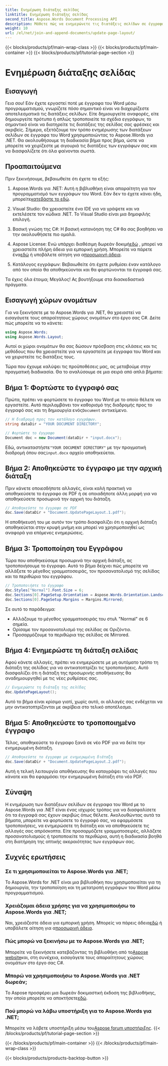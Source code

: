 ```yaml
---
title: Ενημέρωση διάταξης σελίδας
linktitle: Ενημέρωση διάταξης σελίδας
second_title: Aspose.Words Document Processing API
description: Μάθετε πώς να ενημερώνετε τις διατάξεις σελίδων σε έγγραφα του Word χρησιμοποιώντας το Aspose.Words για .NET με αυτόν τον αναλυτικό οδηγό βήμα προς βήμα. Ιδανικό για μικροαλλαγές σχεδίων εγγράφων.
weight: 10
url: /el/net/join-and-append-documents/update-page-layout/
---
```


{{< blocks/products/pf/main-wrap-class >}}
{{< blocks/products/pf/main-container >}}
{{< blocks/products/pf/tutorial-page-section >}}

# Ενημέρωση διάταξης σελίδας

## Εισαγωγή

Γεια σου! Εάν έχετε εργαστεί ποτέ με έγγραφα του Word μέσω προγραμματισμού, γνωρίζετε πόσο σημαντικό είναι να διαχειρίζεστε αποτελεσματικά τις διατάξεις σελίδων. Είτε δημιουργείτε αναφορές, είτε δημιουργείτε πρότυπα ή απλώς τροποποιείτε τα σχέδια εγγράφων, το σημαντικό είναι να διατηρείτε τις διατάξεις της σελίδας σας φρέσκες και ακριβείς. Σήμερα, εξετάζουμε τον τρόπο ενημέρωσης των διατάξεων σελίδων σε έγγραφα του Word χρησιμοποιώντας το Aspose.Words για .NET. Θα ακολουθήσουμε τη διαδικασία βήμα προς βήμα, ώστε να μπορείτε να χειρίζεστε με σιγουριά τις διατάξεις των εγγράφων σας και να διασφαλίζετε ότι όλα φαίνονται σωστά.

## Προαπαιτούμενα

Πριν ξεκινήσουμε, βεβαιωθείτε ότι έχετε τα εξής:

1.  Aspose.Words για .NET: Αυτή η βιβλιοθήκη είναι απαραίτητη για τον προγραμματισμό των εγγράφων του Word. Εάν δεν το έχετε κάνει ήδη, μπορείτε[κατεβάστε το εδώ](https://releases.aspose.com/words/net/).
   
2. Visual Studio: Θα χρειαστείτε ένα IDE για να γράψετε και να εκτελέσετε τον κώδικα .NET. Το Visual Studio είναι μια δημοφιλής επιλογή.

3. Βασική γνώση της C#: Η βασική κατανόηση της C# θα σας βοηθήσει να την ακολουθήσετε πιο ομαλά.

4.  Aspose License: Ενώ υπάρχει διαθέσιμη δωρεάν δοκιμή[εδώ](https://releases.aspose.com/) , μπορεί να χρειαστείτε πλήρη άδεια για εμπορική χρήση. Μπορείτε να πάρετε ένα[εδώ](https://purchase.aspose.com/buy) ή υποβάλετε αίτηση για α[προσωρινή άδεια](https://purchase.aspose.com/temporary-license/).

5. Κατάλογος εγγράφων: Βεβαιωθείτε ότι έχετε ρυθμίσει έναν κατάλογο από τον οποίο θα αποθηκεύονται και θα φορτώνονται τα έγγραφά σας.

Τα έχεις όλα έτοιμα; Μεγάλος! Ας βουτήξουμε στα διασκεδαστικά πράγματα.

## Εισαγωγή χώρων ονομάτων

Για να ξεκινήσετε με το Aspose.Words για .NET, θα χρειαστεί να εισαγάγετε τους απαραίτητους χώρους ονομάτων στο έργο σας C#. Δείτε πώς μπορείτε να το κάνετε:

```csharp
using Aspose.Words;
using Aspose.Words.Layout;
```

Αυτοί οι χώροι ονομάτων θα σας δώσουν πρόσβαση στις κλάσεις και τις μεθόδους που θα χρειαστείτε για να εργαστείτε με έγγραφα του Word και να χειριστείτε τις διατάξεις τους.

Τώρα που έχουμε καλύψει τις προϋποθέσεις μας, ας μεταβούμε στην πραγματική διαδικασία. Θα το αναλύσουμε σε μια σειρά από απλά βήματα:

## Βήμα 1: Φορτώστε το έγγραφό σας

Πρώτα, πρέπει να φορτώσετε το έγγραφο του Word με το οποίο θέλετε να εργαστείτε. Αυτό περιλαμβάνει τον καθορισμό της διαδρομής προς το έγγραφό σας και τη δημιουργία ενός`Document` αντικείμενο.

```csharp
// Η διαδρομή προς τον κατάλογο εγγράφων.
string dataDir = "YOUR DOCUMENT DIRECTORY";

// Φορτώστε το έγγραφο
Document doc = new Document(dataDir + "input.docx");
```

 Εδώ, αντικαταστήστε`"YOUR DOCUMENT DIRECTORY"` με την πραγματική διαδρομή όπου σας`input.docx` αρχείο αποθηκεύεται.

## Βήμα 2: Αποθηκεύστε το έγγραφο με την αρχική διάταξη

Πριν κάνετε οποιεσδήποτε αλλαγές, είναι καλή πρακτική να αποθηκεύσετε το έγγραφο σε PDF ή σε οποιαδήποτε άλλη μορφή για να αποθηκεύσετε προσωρινά την αρχική του διάταξη.

```csharp
// Αποθηκεύστε το έγγραφο σε PDF
doc.Save(dataDir + "Document.UpdatePageLayout.1.pdf");
```

Η αποθήκευσή του με αυτόν τον τρόπο διασφαλίζει ότι η αρχική διάταξη αποθηκεύεται στην κρυφή μνήμη και μπορεί να χρησιμοποιηθεί ως αναφορά για επόμενες ενημερώσεις.

## Βήμα 3: Τροποποίηση του Εγγράφου

Τώρα που αποθηκεύσαμε προσωρινά την αρχική διάταξη, ας τροποποιήσουμε το έγγραφο. Αυτό το βήμα δείχνει πώς μπορείτε να αλλάξετε το μέγεθος γραμματοσειράς, τον προσανατολισμό της σελίδας και τα περιθώρια του εγγράφου.

```csharp
// Τροποποιήστε το έγγραφο
doc.Styles["Normal"].Font.Size = 6;
doc.Sections[0].PageSetup.Orientation = Aspose.Words.Orientation.Landscape;
doc.Sections[0].PageSetup.Margins = Margins.Mirrored;
```

Σε αυτό το παράδειγμα:
- Αλλάζουμε το μέγεθος γραμματοσειράς του στυλ "Normal" σε 6 σημεία.
- Ορίσαμε τον προσανατολισμό της σελίδας σε Οριζόντιο.
- Προσαρμόζουμε τα περιθώρια της σελίδας σε Mirrored.

## Βήμα 4: Ενημερώστε τη διάταξη σελίδας

Αφού κάνετε αλλαγές, πρέπει να ενημερώσετε με μη αυτόματο τρόπο τη διάταξη της σελίδας για να αντικατοπτρίζει τις τροποποιήσεις. Αυτό διασφαλίζει ότι η διάταξη της προσωρινής αποθήκευσης θα αναδημιουργηθεί με τις νέες ρυθμίσεις σας.

```csharp
// Ενημερώστε τη διάταξη της σελίδας
doc.UpdatePageLayout();
```

Αυτό το βήμα είναι κρίσιμο γιατί, χωρίς αυτό, οι αλλαγές σας ενδέχεται να μην αντικατοπτρίζονται με ακρίβεια στο τελικό αποτέλεσμα.

## Βήμα 5: Αποθηκεύστε το τροποποιημένο έγγραφο

Τέλος, αποθηκεύστε το έγγραφο ξανά σε νέο PDF για να δείτε την ενημερωμένη διάταξη.

```csharp
// Αποθηκεύστε το έγγραφο με ενημερωμένη διάταξη
doc.Save(dataDir + "Document.UpdatePageLayout.2.pdf");
```

Αυτή η τελική λειτουργία αποθήκευσης θα καταγράψει τις αλλαγές που κάνατε και θα εφαρμόσει την ενημερωμένη διάταξη στο νέο PDF.

## Σύναψη

Η ενημέρωση των διατάξεων σελίδων σε έγγραφα του Word με το Aspose.Words για .NET είναι ένας ισχυρός τρόπος για να διασφαλίσετε ότι τα έγγραφά σας έχουν ακριβώς όπως θέλετε. Ακολουθώντας αυτά τα βήματα, μπορείτε να φορτώσετε το έγγραφό σας, να εφαρμόσετε τροποποιήσεις, να ενημερώσετε τη διάταξη και να αποθηκεύσετε τις αλλαγές σας απρόσκοπτα. Είτε προσαρμόζετε γραμματοσειρές, αλλάζετε προσανατολισμούς ή τροποποιείτε τα περιθώρια, αυτή η διαδικασία βοηθά στη διατήρηση της οπτικής ακεραιότητας των εγγράφων σας.


## Συχνές ερωτήσεις

### Σε τι χρησιμοποιείται το Aspose.Words για .NET;  
Το Aspose.Words for .NET είναι μια βιβλιοθήκη που χρησιμοποιείται για τη δημιουργία, την τροποποίηση και τη μετατροπή εγγράφων του Word μέσω προγραμματισμού.

### Χρειάζομαι άδεια χρήσης για να χρησιμοποιήσω το Aspose.Words για .NET;  
 Ναι, χρειάζεστε άδεια για εμπορική χρήση. Μπορείς να πάρεις άδεια[εδώ](https://purchase.aspose.com/buy) ή υποβάλετε αίτηση για α[προσωρινή άδεια](https://purchase.aspose.com/temporary-license/).

### Πώς μπορώ να ξεκινήσω με το Aspose.Words για .NET;  
 Μπορείτε να ξεκινήσετε κατεβάζοντας τη βιβλιοθήκη από το[Aspose website](https://releases.aspose.com/words/net/)και, στη συνέχεια, εισαγάγετε τους απαραίτητους χώρους ονομάτων στο έργο σας C#.

### Μπορώ να χρησιμοποιήσω το Aspose.Words για .NET δωρεάν;  
 Το Aspose προσφέρει μια δωρεάν δοκιμαστική έκδοση της βιβλιοθήκης, την οποία μπορείτε να αποκτήσετε[εδώ](https://releases.aspose.com/).

### Πού μπορώ να λάβω υποστήριξη για το Aspose.Words για .NET;  
 Μπορείτε να λάβετε υποστήριξη μέσω του[Aspose forum υποστήριξης](https://forum.aspose.com/c/words/8).
{{< /blocks/products/pf/tutorial-page-section >}}

{{< /blocks/products/pf/main-container >}}
{{< /blocks/products/pf/main-wrap-class >}}

{{< blocks/products/products-backtop-button >}}
